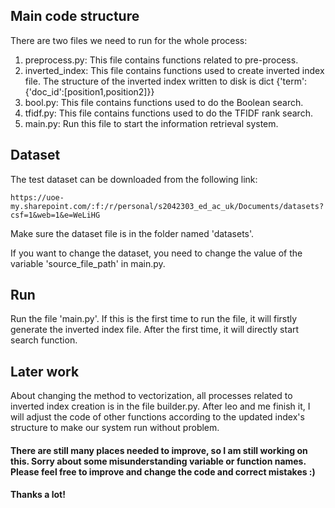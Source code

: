 ## Main code structure
There are two files we need to run for the whole process:
1. preprocess.py: This file contains functions related to pre-process.
2. inverted_index: This file contains functions used to create inverted index file. The structure of the inverted index written to disk is dict {'term':{'doc_id':[position1,position2]}}
3. bool.py: This file contains functions used to do the Boolean search.
4. tfidf.py: This file contains functions used to do the TFIDF rank search.
5. main.py: Run this file to start the information retrieval system.


## Dataset
The test dataset can be downloaded from the following link:
```
https://uoe-my.sharepoint.com/:f:/r/personal/s2042303_ed_ac_uk/Documents/datasets?csf=1&web=1&e=WeLiHG
```
Make sure the dataset file is in the folder named 'datasets'.

If you want to change the dataset, you need to change the value of the variable 'source_file_path' in main.py.
## Run
Run the file 'main.py'.
If this is the first time to run the file, it will firstly generate the inverted index file. After the first time, it will directly start search function.

## Later work
About changing the method to vectorization, all processes related to inverted index creation is in the file builder.py. After leo and me finish it, I will adjust the code of other functions according to the updated index's structure to make our system run without problem.

#### There are still many places needed to improve, so I am still working on this. Sorry about some misunderstanding variable or function names. Please feel free to improve and change the code and correct mistakes :)

#### Thanks a lot!


